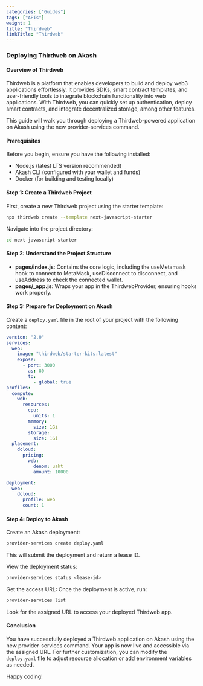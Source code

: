 ```yaml
---
categories: ["Guides"]
tags: ["APIs"]
weight: 1
title: "Thirdweb"
linkTitle: "Thirdweb"
---
```


### Deploying Thirdweb on Akash

#### Overview of Thirdweb
Thirdweb is a platform that enables developers to build and deploy web3 applications effortlessly. It provides SDKs, smart contract templates, and user-friendly tools to integrate blockchain functionality into web applications. With Thirdweb, you can quickly set up authentication, deploy smart contracts, and integrate decentralized storage, among other features.

This guide will walk you through deploying a Thirdweb-powered application on Akash using the new provider-services command.

#### Prerequisites
Before you begin, ensure you have the following installed:
- Node.js (latest LTS version recommended)
- Akash CLI (configured with your wallet and funds)
- Docker (for building and testing locally)

#### Step 1: Create a Thirdweb Project
First, create a new Thirdweb project using the starter template:
```bash
npx thirdweb create --template next-javascript-starter
```
Navigate into the project directory:
```bash
cd next-javascript-starter
```

#### Step 2: Understand the Project Structure
- **pages/index.js**: Contains the core logic, including the useMetamask hook to connect to MetaMask, useDisconnect to disconnect, and useAddress to check the connected wallet.
- **pages/_app.js**: Wraps your app in the ThirdwebProvider, ensuring hooks work properly.

#### Step 3: Prepare for Deployment on Akash
Create a `deploy.yaml` file in the root of your project with the following content:
```yaml
version: "2.0"
services:
  web:
    image: "thirdweb/starter-kits:latest"
    expose:
      - port: 3000
        as: 80
        to:
          - global: true
profiles:
  compute:
    web:
      resources:
        cpu:
          units: 1
        memory:
          size: 1Gi
        storage:
          size: 1Gi
  placement:
    dcloud:
      pricing:
        web:
          denom: uakt
          amount: 10000

deployment:
  web:
    dcloud:
      profile: web
      count: 1
```

#### Step 4: Deploy to Akash
Create an Akash deployment:
```bash
provider-services create deploy.yaml
```
This will submit the deployment and return a lease ID.

View the deployment status:
```bash
provider-services status <lease-id>
```

Get the access URL:
Once the deployment is active, run:
```bash
provider-services list
```
Look for the assigned URL to access your deployed Thirdweb app.

#### Conclusion
You have successfully deployed a Thirdweb application on Akash using the new provider-services command. Your app is now live and accessible via the assigned URL. For further customization, you can modify the `deploy.yaml` file to adjust resource allocation or add environment variables as needed.

Happy coding!